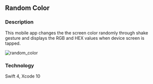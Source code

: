 ## Random Color

### Description

This mobile app changes the the screen color randomly through shake gesture and displays the RGB and HEX values when device screen is tapped.

![random_color](https://user-images.githubusercontent.com/44620966/53683837-50045680-3ccb-11e9-834a-708c7991f1ce.png)

### Technology

Swift 4, Xcode 10
